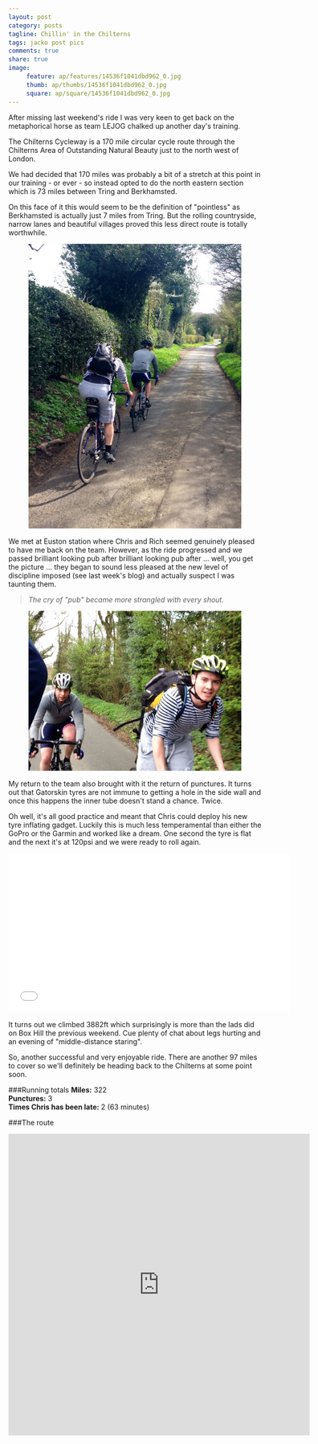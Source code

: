 ```yaml
---
layout: post
category: posts
tagline: Chillin' in the Chilterns
tags: jacko post pics
comments: true
share: true
image: 
     feature: ap/features/14536f1041dbd962_0.jpg
     thumb: ap/thumbs/14536f1041dbd962_0.jpg
     square: ap/square/14536f1041dbd962_0.jpg
---
```



After missing last weekend's ride I was very keen to get back on the metaphorical horse as team LEJOG chalked up another day's training.

The Chilterns Cycleway is a 170 mile circular cycle route through the Chilterns Area of Outstanding Natural Beauty just to the north west of London. 

We had decided that 170 miles was probably a bit of a stretch at this point in our training - or ever - so instead opted to do the north eastern section which is 73 miles between Tring and Berkhamsted. 

On this face of it this would seem to be the definition of "pointless" as  Berkhamsted is actually just 7 miles from Tring. But the rolling countryside, narrow lanes and beautiful villages proved this less direct route is totally worthwhile.

<figure>
</a><a href="/images/ap/standard/14536f1041dbd962_1.jpg">
<img src="/images/ap/standard/14536f1041dbd962_1.jpg">
</a>
</figure>

We met at Euston station where Chris and Rich seemed genuinely pleased to have me back on the team. However, as the ride progressed and we passed brilliant looking pub after brilliant looking pub after ... well, you get the picture ... they began to sound less pleased at the new level of discipline imposed (see last week's blog) and actually suspect I was taunting them. 

> *The cry of "pub" became more strangled with every shout.*

<figure>
<a href="/images/ap/standard/14536f1041dbd962_0.jpg">
<img src="/images/ap/standard/14536f1041dbd962_0.jpg">
</a>
</figure>

My return to the team also brought with it the return of punctures. It turns out that Gatorskin tyres are not immune to getting a hole in the side wall and once this happens the inner tube doesn't stand a chance. Twice. 

Oh well, it's all good practice and meant that Chris could deploy his new tyre inflating gadget. Luckily this is much less temperamental than either the GoPro or the Garmin and worked like a dream. One second the tyre is flat and the next it's at 120psi and we were ready to roll again.

<iframe width="560" height="315" src="//www.youtube.com/embed/mA4N0hw_-Xw" frameborder="0" allowfullscreen></iframe>

It turns out we climbed 3882ft which surprisingly is more than the lads did on Box Hill the previous weekend. Cue plenty of chat about legs hurting and an evening of "middle-distance staring".

So, another successful and very enjoyable ride. There are another 97 miles to cover so we'll definitely be heading back to the Chilterns at some point soon. 

###Running totals
<i class="icon-road"></i>**Miles:** 322<br>
<i class="icon-wrench"></i>**Punctures:** 3<br>
<i class="icon-time"></i>**Times Chris has been late:** 2 (63 minutes)<br>

###The route

<iframe width='600' height='600' frameborder='0' src='http://connect.garmin.com:80/course/embed/6135449'></iframe>
